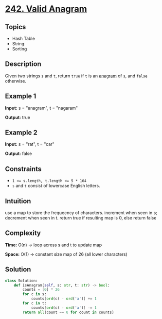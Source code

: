 # [242. Valid Anagram](https://leetcode.com/problems/valid-anagram/description/)

## Topics
- Hash Table
- String
- Sorting


## Description
Given two strings `s` and `t`, return `true` if `t` is an  [anagram](https://www.merriam-webster.com/dictionary/anagram) of `s`, and `false` otherwise.


## Example 1
**Input:**  s = "anagram", t = "nagaram"

**Output:** true

## Example 2
**Input:**  s = "rat", t = "car"

**Output:** false


## Constraints
- `1 <= s.length, t.length <= 5 * 104`
- `s` and `t` consist of lowercase English letters.

## Intuition
use a map to store the frequecncy of characters. increment when seen in s; decrement when seen in t. return true if resulting map is 0, else return false

## Complexity 
**Time:** O(n) -> loop across s and t to update map

**Space:** O(1) -> constant size map of 26 (all lower characters)

## Solution
```python
class Solution:
    def isAnagram(self, s: str, t: str) -> bool:
        counts = [0] * 26
        for c in s:
            counts[ord(c) - ord('a')] += 1
        for c in t:
            counts[ord(c) - ord('a')] -= 1
        return all(count == 0 for count in counts)